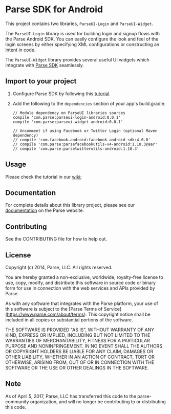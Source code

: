 # Parse SDK for Android

This project contains two libraries, `ParseUI-Login` and `ParseUI-Widget`.

The `ParseUI-Login` library is used for building login and signup flows with the Parse Android SDK. You can easily configure the look and feel of the login screens by either specifying XML configurations or constructing an Intent in code.

The `ParseUI-Widget` library provides several useful UI widgets which integrate with [Parse SDK](https://github.com/ParsePlatform/Parse-SDK-Android)  seamlessly.


## Import to your project
1. Configure Parse SDK by following this [tutorial](https://www.parse.com/apps/quickstart#parse_data/mobile/android/native/existing).
2. Add the following to the `dependencies` section of your app's build.gradle.

    ```grovvy
    // Module dependency on ParseUI libraries sources
    compile 'com.parse:parseui-login-android:0.0.1'
    compile 'com.parse:parseui-widget-android:0.0.1'

    // Uncomment if using Facebook or Twitter Login (optional Maven dependency)
    // compile 'com.facebook.android:facebook-android-sdk:4.6.0'
    // compile 'com.parse:parsefacebookutils-v4-android:1.10.3@aar'
    // compile 'com.parse:parsetwitterutils-android:1.10.3'
    ```

## Usage
Please check the tutorial in our [wiki](https://github.com/ParsePlatform/ParseUI-Android/wiki);

## Documentation
For complete details about this library project, please see our [documentation](https://www.parse.com/docs/android/guide#user-interface-parseloginui) on the Parse website.

## Contributing
See the CONTRIBUTING file for how to help out.

## License
Copyright (c) 2014, Parse, LLC. All rights reserved.

You are hereby granted a non-exclusive, worldwide, royalty-free license to use,
copy, modify, and distribute this software in source code or binary form for use
in connection with the web services and APIs provided by Parse.

As with any software that integrates with the Parse platform, your use of
this software is subject to the [Parse Terms of Service]
(https://www.parse.com/about/terms). This copyright notice shall be
included in all copies or substantial portions of the software.

THE SOFTWARE IS PROVIDED "AS IS", WITHOUT WARRANTY OF ANY KIND, EXPRESS OR
IMPLIED, INCLUDING BUT NOT LIMITED TO THE WARRANTIES OF MERCHANTABILITY, FITNESS
FOR A PARTICULAR PURPOSE AND NONINFRINGEMENT. IN NO EVENT SHALL THE AUTHORS OR
COPYRIGHT HOLDERS BE LIABLE FOR ANY CLAIM, DAMAGES OR OTHER LIABILITY, WHETHER
IN AN ACTION OF CONTRACT, TORT OR OTHERWISE, ARISING FROM, OUT OF OR IN
CONNECTION WITH THE SOFTWARE OR THE USE OR OTHER DEALINGS IN THE SOFTWARE.

## Note

As of April 5, 2017, Parse, LLC has transferred this code to the parse-community organization, and will no longer be contributing to or distributing this code.
